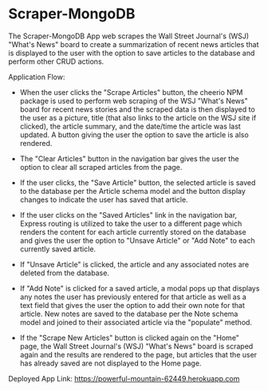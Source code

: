 # Scraper-MongoDB

The Scraper-MongoDB App web scrapes the Wall Street Journal's (WSJ) "What's News" board to create a summarization of recent news articles that is displayed to the user with the option to save articles to the database and perform other CRUD actions.

Application Flow:

- When the user clicks the "Scrape Articles" button, the cheerio NPM package is used to perform web scraping of the WSJ "What's News" board for recent news stories and the scraped data is then displayed to the user as a picture, title (that also links to the article on the WSJ site if clicked), the article summary, and the date/time the article was last updated.  A button giving the user the option to save the article is also rendered.

- The "Clear Articles" button in the navigation bar gives the user the option to clear all scraped articles from the page.

- If the user clicks, the "Save Article" button, the selected article is saved to the database per the Article schema model and the button display changes to indicate the user has saved that article.

- If the user clicks on the "Saved Articles" link in the navigation bar, Express routing is utilized to take the user to a different page which renders the content for each article currently stored on the database and gives the user the option to "Unsave Article" or "Add Note" to each currently saved article.

- If "Unsave Article" is clicked, the article and any associated notes are deleted from the database.

- If "Add Note" is clicked for a saved article, a modal pops up that displays any notes the user has previously entered for that article as well as a text field that gives the user the option to add their own note for that article.  New notes are saved to the database per the Note schema model and joined to their associated article via the "populate" method.

- If the "Scrape New Articles" button is clicked again on the "Home" page, the Wall Street Journal's (WSJ) "What's News" board is scraped again and the results are rendered to the page, but articles that the user has already saved are not displayed to the Home page.

Deployed App Link: https://powerful-mountain-62449.herokuapp.com
